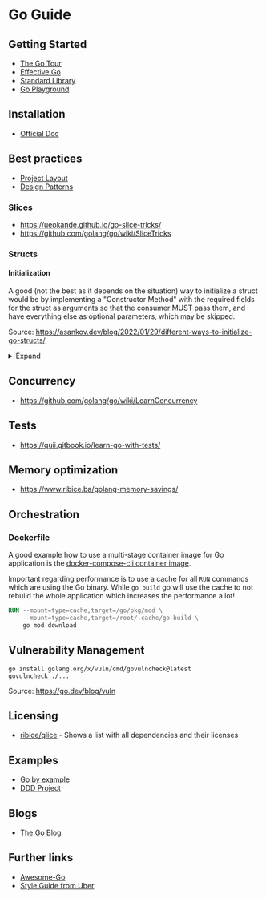 <!-- Copyright 2023 cluetec GmbH -->

# Go Guide

## Getting Started

- [The Go Tour](https://go.dev/tour)
- [Effective Go](https://go.dev/doc/effective_go)
- [Standard Library](https://pkg.go.dev/std)
- [Go Playground](https://go.dev/play/)

## Installation

- [Official Doc](https://go.dev/doc/install)

## Best practices

- [Project Layout](https://github.com/golang-standards/project-layout/blob/master/README.md)
- [Design Patterns](https://github.com/tmrts/go-patterns)

### Slices

- <https://ueokande.github.io/go-slice-tricks/>
- <https://github.com/golang/go/wiki/SliceTricks>

### Structs

#### Initialization

A good (not the best as it depends on the situation) way to initialize a struct would be by implementing a "Constructor Method" with the required fields for the struct as arguments so that the consumer MUST pass them, and have everything else as optional parameters, which may be skipped.

Source: <https://asankov.dev/blog/2022/01/29/different-ways-to-initialize-go-structs/>

<details>
  <summary style="cursor: pointer">Expand</summary>

  ```go
  package people

  // Properties are package privat
  type Person struct {
    age    int
    name   string
  }

  type PersonOptions struct {
    Age *int
  }

  func NewPerson(name string, options *PersonOptions) *Person {
    p := &Person{name: name}
    if options == nil {
      return p
    }
    if options.Age != nil && options.Age != 0 {
      p.age = *options.Age
    }
    return p
  }
  ///////////////////////////////////////////////
  package main

  p := people.NewPerson("Anton", &people.PersonOptions{Age: 25})
  // or
  p := people.NewPerson("Anton", nil)
  ```

</details>

## Concurrency

- <https://github.com/golang/go/wiki/LearnConcurrency>

## Tests

- <https://quii.gitbook.io/learn-go-with-tests/>

## Memory optimization

- <https://www.ribice.ba/golang-memory-savings/>

## Orchestration

### Dockerfile

A good example how to use a multi-stage container image for Go application is the [docker-compose-cli container image](https://github.com/docker/compose-cli/blob/main/Dockerfile).

Important regarding performance is to use a cache for all `RUN` commands which are using the Go binary. While `go build` go will use the cache to not rebuild the whole application which increases the performance a lot!

```Dockerfile
RUN --mount=type=cache,target=/go/pkg/mod \
    --mount=type=cache,target=/root/.cache/go-build \
    go mod download
```

## Vulnerability Management

```shell
go install golang.org/x/vuln/cmd/govulncheck@latest
govulncheck ./...
```

Source: <https://go.dev/blog/vuln>

## Licensing

- [ribice/glice](https://github.com/ribice/glice) - Shows a list with all dependencies and their licenses

## Examples

- [Go by example](https://gobyexample.com/)
- [DDD Project](https://github.com/ThreeDotsLabs/wild-workouts-go-ddd-example)

## Blogs

- [The Go Blog](https://go.dev/blog/)

## Further links

- [Awesome-Go](https://awesome-go.com/)
- [Style Guide from Uber](https://github.com/uber-go/guide/blob/master/style.md)
